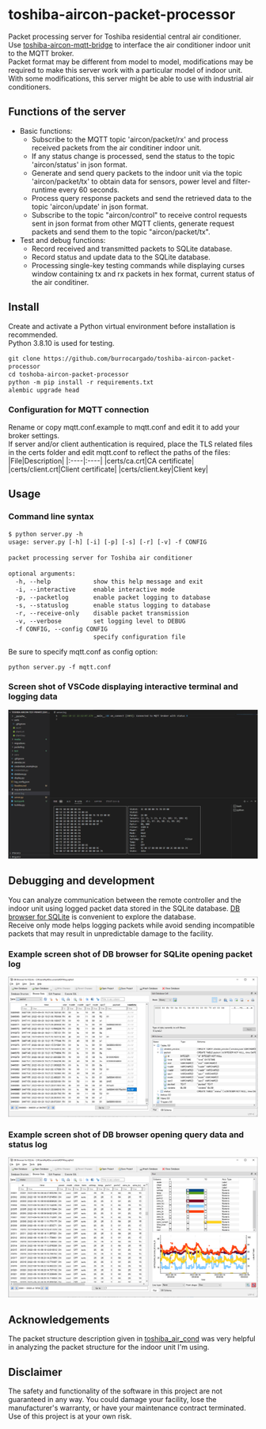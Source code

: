 
# toshiba-aircon-packet-processor

Packet processing server for Toshiba residential central air conditioner.  
Use [toshiba-aircon-mqtt-bridge](https://github.com/burrocargado/toshiba-aircon-mqtt-bridge) to interface the air conditioner indoor unit to the MQTT broker.  
Packet format may be different from model to model, modifications may be required to make this server work with a particular model of indoor unit.  
With some modifications, this server might be able to use with industrial air conditioners.

## Functions of the server

- Basic functions:
  - Subscribe to the MQTT topic 'aircon/packet/rx' and process received packets from the air conditiner indoor unit.
  - If any status change is processed, send the status to the topic 'aircon/status' in json format.
  - Generate and send query packets to the indoor unit via the topic 'aircon/packet/tx' to obtain data for sensors, power level and filter-runtime every 60 seconds.
  - Process query response packets and send the retrieved data to the topic 'aircon/update' in json format.
  - Subscribe to the topic "aircon/control" to receive control requests sent in json format from other MQTT clients, generate request packets and send them to the topic "aircon/packet/tx".
- Test and debug functions:
  - Record received and transmitted packets to SQLite database.
  - Record status and update data to the SQLite database.
  - Processing single-key testing commands while displaying curses window containing tx and rx packets in hex format, current status of the air conditiner.

## Install

Create and activate a Python virtual environment before installation is recommended.  
Python 3.8.10 is used for testing.

```shell
git clone https://github.com/burrocargado/toshiba-aircon-packet-processor
cd toshoba-aircon-packet-processor
python -m pip install -r requirements.txt
alembic upgrade head 
```

### Configuration for MQTT connection

Rename or copy mqtt.conf.example to mqtt.conf and edit it to add your broker settings.  
If server and/or client authentication is required, place the TLS related files in the certs folder and edit mqtt.conf to reflect the paths of the files:  
|File|Description|
|:----|:----|
|certs/ca.crt|CA certificate|
|certs/client.crt|Client certificate|
|certs/client.key|Client key|

## Usage

### Command line syntax

```shell
$ python server.py -h
usage: server.py [-h] [-i] [-p] [-s] [-r] [-v] -f CONFIG

packet processing server for Toshiba air conditioner

optional arguments:
  -h, --help            show this help message and exit
  -i, --interactive     enable interactive mode
  -p, --packetlog       enable packet logging to database
  -s, --statuslog       enable status logging to database
  -r, --receive-only    disable packet transmission
  -v, --verbose         set logging level to DEBUG
  -f CONFIG, --config CONFIG
                        specify configuration file
```

Be sure to specify mqtt.conf as config option:  

```shell
python server.py -f mqtt.conf
```

### Screen shot of VSCode displaying interactive terminal and logging data

![status log example](media/vscode_capture.gif)

## Debugging and development

You can analyze communication between the remote controller and the indoor unit using logged packet data stored in the SQLite database. [DB browser for SQLite](https://sqlitebrowser.org/) is convenient to explore the database.  
Receive only mode helps logging packets while avoid sending incompatible packets that may result in unpredictable damage to the facility.

### Example screen shot of DB browser for SQLite opening packet log

![packet log example](media/packet_log.png)

### Example screen shot of DB browser opening query data and status log

![status log example](media/status_log.png)

## Acknowledgements

The packet structure description given in [toshiba_air_cond](https://github.com/issalig/toshiba_air_cond) was very helpful in analyzing the packet structure for the indoor unit I'm using.

## Disclaimer

The safety and functionality of the software in this project are not guaranteed in any way. You could damage your facility, lose the manufacturer's warranty, or have your maintenance contract terminated. Use of this project is at your own risk.
